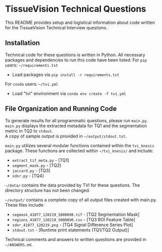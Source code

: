 # TissueVision Technical Questions

This README provides setup and logistical information about code written for the TissueVision Technical Interview questions.

## Installation

Technical code for these questions is written in Python.
All necessary packages and dependencies to run this code have been listed: 
For `pip` users: `~/requirements.txt`  
* Load packages via `pip install -r requirements.txt`

For `conda` users: `~/tvi.yml`
* Load "tvi" environment via `conda env create -f tvi.yml`

## File Organization and Running Code

To generate results for all programmatic questions, please run `main.py`.   
`main.py` displays the extracted metadata for TQ1 and the segmentation metric in TQ2 to `stdout`.  
A copy of sample output is provided in `~/output/stdout.txt`.

`main.py` utilizes several modular functions contained within the `tvi_knesis` package.
These functions are collected within `~/tvi_knesis/` and include:
* `extract_tif_meta.py` - [TQ1]
* `segment_mask.py`		- [TQ2]
* `jaccard.py`			- [TQ3]
* `sdnr.py`				- [TQ4]

`~/data/` contains the data provided by TVI for these questions. The directory structure has not been changed. 

`~/output/` contains a complete copy of all output files created with main.py.
These files include:
* `segmask_41077_120219_S000090.tif` - [TQ2 Segmentation Mask]
* `regions_41077_120219_S000090.csv` - [TQ3 ROI Feature Table]
* `sdnr_41077_120219.png` - [TQ4 Signal Difference Series Plot]
* `stdout.txt` - [Runtime print statements (TQ1/TQ2 Output)]
 
Technical comments and answers to written questions are provided in `~/ANSWERS.md`.


